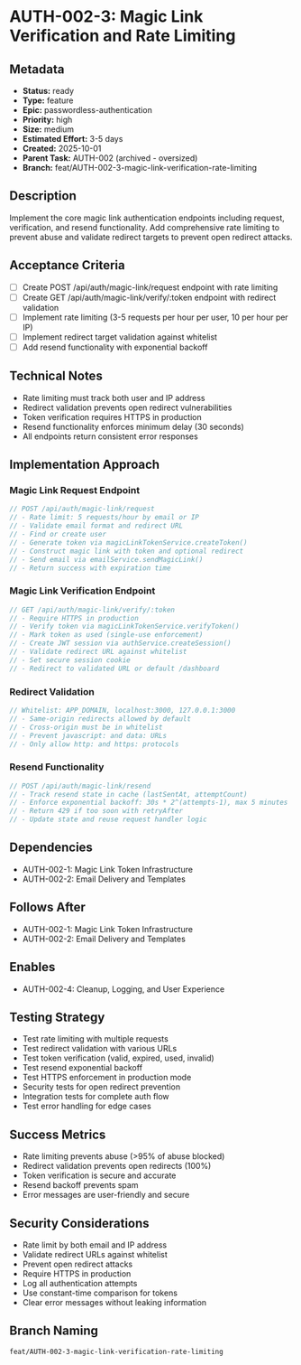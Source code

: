 # AUTH-002-3: Magic Link Verification and Rate Limiting

## Metadata
- **Status:** ready
- **Type:** feature
- **Epic:** passwordless-authentication
- **Priority:** high
- **Size:** medium
- **Estimated Effort:** 3-5 days
- **Created:** 2025-10-01
- **Parent Task:** AUTH-002 (archived - oversized)
- **Branch:** feat/AUTH-002-3-magic-link-verification-rate-limiting

## Description
Implement the core magic link authentication endpoints including request, verification, and resend functionality. Add comprehensive rate limiting to prevent abuse and validate redirect targets to prevent open redirect attacks.

## Acceptance Criteria
- [ ] Create POST /api/auth/magic-link/request endpoint with rate limiting
- [ ] Create GET /api/auth/magic-link/verify/:token endpoint with redirect validation
- [ ] Implement rate limiting (3-5 requests per hour per user, 10 per hour per IP)
- [ ] Implement redirect target validation against whitelist
- [ ] Add resend functionality with exponential backoff

## Technical Notes
- Rate limiting must track both user and IP address
- Redirect validation prevents open redirect vulnerabilities
- Token verification requires HTTPS in production
- Resend functionality enforces minimum delay (30 seconds)
- All endpoints return consistent error responses

## Implementation Approach

### Magic Link Request Endpoint
```typescript
// POST /api/auth/magic-link/request
// - Rate limit: 5 requests/hour by email or IP
// - Validate email format and redirect URL
// - Find or create user
// - Generate token via magicLinkTokenService.createToken()
// - Construct magic link with token and optional redirect
// - Send email via emailService.sendMagicLink()
// - Return success with expiration time
```

### Magic Link Verification Endpoint
```typescript
// GET /api/auth/magic-link/verify/:token
// - Require HTTPS in production
// - Verify token via magicLinkTokenService.verifyToken()
// - Mark token as used (single-use enforcement)
// - Create JWT session via authService.createSession()
// - Validate redirect URL against whitelist
// - Set secure session cookie
// - Redirect to validated URL or default /dashboard
```

### Redirect Validation
```typescript
// Whitelist: APP_DOMAIN, localhost:3000, 127.0.0.1:3000
// - Same-origin redirects allowed by default
// - Cross-origin must be in whitelist
// - Prevent javascript: and data: URLs
// - Only allow http: and https: protocols
```

### Resend Functionality
```typescript
// POST /api/auth/magic-link/resend
// - Track resend state in cache (lastSentAt, attemptCount)
// - Enforce exponential backoff: 30s * 2^(attempts-1), max 5 minutes
// - Return 429 if too soon with retryAfter
// - Update state and reuse request handler logic
```

## Dependencies
- AUTH-002-1: Magic Link Token Infrastructure
- AUTH-002-2: Email Delivery and Templates

## Follows After
- AUTH-002-1: Magic Link Token Infrastructure
- AUTH-002-2: Email Delivery and Templates

## Enables
- AUTH-002-4: Cleanup, Logging, and User Experience

## Testing Strategy
- Test rate limiting with multiple requests
- Test redirect validation with various URLs
- Test token verification (valid, expired, used, invalid)
- Test resend exponential backoff
- Test HTTPS enforcement in production mode
- Security tests for open redirect prevention
- Integration tests for complete auth flow
- Test error handling for edge cases

## Success Metrics
- Rate limiting prevents abuse (>95% of abuse blocked)
- Redirect validation prevents open redirects (100%)
- Token verification is secure and accurate
- Resend backoff prevents spam
- Error messages are user-friendly and secure

## Security Considerations
- Rate limit by both email and IP address
- Validate redirect URLs against whitelist
- Prevent open redirect attacks
- Require HTTPS in production
- Log all authentication attempts
- Use constant-time comparison for tokens
- Clear error messages without leaking information

## Branch Naming
`feat/AUTH-002-3-magic-link-verification-rate-limiting`
